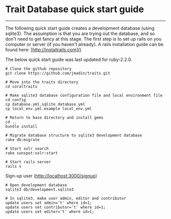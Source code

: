 # Trait Database quick start guide
---

The following quick start guide creates a development database (using sqlite3).  The assumption is that you are trying out the database, and so don't need to get fancy at this stage. The first step is to set up rails on you computer or server (if you haven't already).  A rails installation guide can be found here: [http://installrails.com]()

The below quick start guide was last updated for ruby-2.2.0.

    # Clone the github repository
    git clone https://github.com/jmadin/traits.git

    # Move into the traits directory
    cd coraltraits

    # Make sqlite3 database configuration file and local environment file
    cd config
    cp database.yml.sqlite database.yml
    cp local_env.yml.example local_env.yml

    # Return to base directory and install gems
    cd ..
    bundle install

    # Migrate database structure to sqlite3 development database
    rake db:migrate

    # Start solr search
    rake sunspot:solr:start

    # Start rails server
    rails s

Sign-up user ([http://localhost:3000/signup](http://localhost:3000/signup))

    # Open development database
    sqlite3 db/development.sqlite3 

    # In sqlite3, make user admin, editor and contributor
    update users set admin='t' where id=1;
    update users set contributor='t' where id=1;
    update users set editor='t' where id=1;

